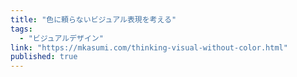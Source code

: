 ```yaml
---
title: "色に頼らないビジュアル表現を考える"
tags:
  - "ビジュアルデザイン"
link: "https://mkasumi.com/thinking-visual-without-color.html"
published: true
---
```

